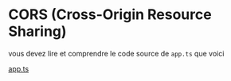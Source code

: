 # CORS (Cross-Origin Resource Sharing)

vous devez lire et comprendre le code source de `app.ts` que voici

[app.ts](app.ts ':include :type=code typescript')
